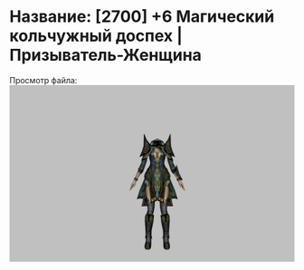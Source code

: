 # Название: [2700] +6 Магический кольчужный доспех | Призыватель-Женщина

Просмотр файла:
![p090005.png](p090005.png)